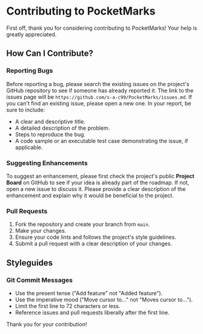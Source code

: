 # Contributing to PocketMarks

First off, thank you for considering contributing to PocketMarks! Your help is greatly appreciated.

## How Can I Contribute?

### Reporting Bugs

Before reporting a bug, please search the existing issues on the project's GitHub repository to see if someone has already reported it. The link to the issues page will be `https://github.com/s-a-c99/PocketMarks/issues.md`.
If you can't find an existing issue, please open a new one. In your report, be sure to include:
- A clear and descriptive title.
- A detailed description of the problem.
- Steps to reproduce the bug.
- A code sample or an executable test case demonstrating the issue, if applicable.

### Suggesting Enhancements

To suggest an enhancement, please first check the project's public **Project Board** on GitHub to see if your idea is already part of the roadmap. If not, open a new issue to discuss it. Please provide a clear description of the enhancement and explain why it would be beneficial to the project.

### Pull Requests

1.  Fork the repository and create your branch from `main`.
2.  Make your changes.
3.  Ensure your code lints and follows the project's style guidelines.
4.  Submit a pull request with a clear description of your changes.

## Styleguides

### Git Commit Messages

- Use the present tense ("Add feature" not "Added feature").
- Use the imperative mood ("Move cursor to..." not "Moves cursor to...").
- Limit the first line to 72 characters or less.
- Reference issues and pull requests liberally after the first line.

Thank you for your contribution!
